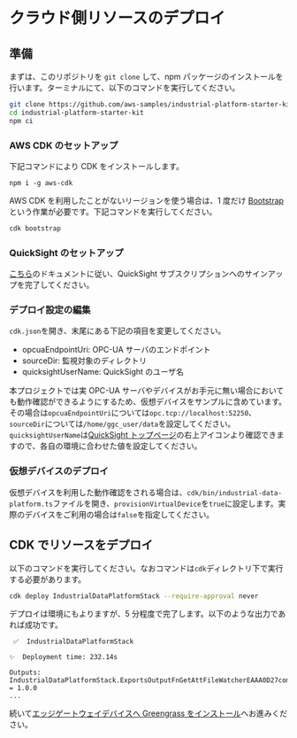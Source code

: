 # クラウド側リソースのデプロイ

## 準備

まずは、このリポジトリを `git clone` して、npm パッケージのインストールを行います。ターミナルにて、以下のコマンドを実行してください。

```bash
git clone https://github.com/aws-samples/industrial-platform-starter-kit
cd industrial-platform-starter-kit
npm ci
```

### AWS CDK のセットアップ

下記コマンドにより CDK をインストールします。

```
npm i -g aws-cdk
```

AWS CDK を利用したことがないリージョンを使う場合は、1 度だけ [Bootstrap](https://docs.aws.amazon.com/cdk/v2/guide/bootstrapping.html) という作業が必要です。下記コマンドを実行してください。

```bash
cdk bootstrap
```

### QuickSight のセットアップ

[こちら](https://docs.aws.amazon.com/ja_jp/quicksight/latest/user/signing-up.html)のドキュメントに従い、QuickSight サブスクリプションへのサインアップを完了してください。

### デプロイ設定の編集

`cdk.json`を開き、末尾にある下記の項目を変更してください。

- opcuaEndpointUri: OPC-UA サーバのエンドポイント
- sourceDir: 監視対象のディレクトリ
- quicksightUserName: QuickSight のユーザ名

本プロジェクトでは実 OPC-UA サーバやデバイスがお手元に無い場合においても動作確認ができるようにするため、仮想デバイスをサンプルに含めています。その場合は`opcuaEndpointUri`については`opc.tcp://localhost:52250`、`sourceDir`については`/home/ggc_user/data`を設定してください。`quicksightUserName`は[QuickSight トップページ](https://quicksight.aws.amazon.com)の右上アイコンより確認できますので、各自の環境に合わせた値を設定してください。

### 仮想デバイスのデプロイ

仮想デバイスを利用した動作確認をされる場合は、`cdk/bin/industrial-data-platform.ts`ファイルを開き、`provisionVirtualDevice`を`true`に設定します。実際のデバイスをご利用の場合は`false`を指定してください。

## CDK でリソースをデプロイ

以下のコマンドを実行してください。なおコマンドは`cdk`ディレクトリ下で実行する必要があります。

```bash
cdk deploy IndustrialDataPlatformStack --require-approval never
```

デプロイは環境にもよりますが、5 分程度で完了します。以下のような出力であれば成功です。

```
 ✅  IndustrialDataPlatformStack

✨  Deployment time: 232.14s

Outputs:
IndustrialDataPlatformStack.ExportsOutputFnGetAttFileWatcherEAAA0D27componentVersion1D4BE84C = 1.0.0
...
```

続いて[エッジゲートウェイデバイスへ Greengrass をインストール](./deploy_edge_ja.md)へお進みください。
